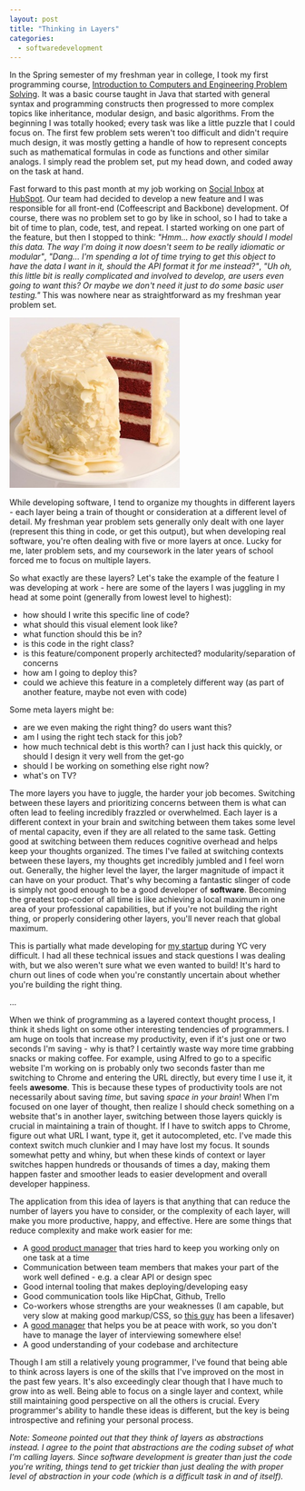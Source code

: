 ```yaml
---
layout: post
title: "Thinking in Layers"
categories:
  - softwaredevelopment
---
```


In the Spring semester of my freshman year in college, I took my first programming course, [Introduction to Computers and Engineering Problem Solving](http://ocw.mit.edu/courses/civil-and-environmental-engineering/1-00-introduction-to-computers-and-engineering-problem-solving-spring-2012/). It was a basic course taught in Java that started with general syntax and programming constructs then progressed to more complex topics like inheritance, modular design, and basic algorithms. From the beginning I was totally hooked; every task was like a little puzzle that I could focus on. The first few problem sets weren't too difficult and didn't require much design, it was mostly getting a handle of how to represent concepts such as mathematical formulas in code as functions and other similar analogs. I simply read the problem set, put my head down, and coded away on the task at hand.

Fast forward to this past month at my job working on [Social Inbox](http://www.hubspot.com/products/social-inbox) at [HubSpot](http://hubspot.com). Our team had decided to develop a new feature and I was responsible for all front-end (Coffeescript and Backbone) development. Of course, there was no problem set to go by like in school, so I had to take a bit of time to plan, code, test, and repeat. I started working on one part of the feature, but then I stopped to think: _"Hmm... how exactly should I model this data. The way I'm doing it now doesn't seem to be really idiomatic or modular"_, _"Dang... I'm spending a lot of time trying to get this object to have the data I want in it, should the API format it for me instead?"_, _"Uh oh, this little bit is really complicated and involved to develop, are users even going to want this? Or maybe we don't need it just to do some basic user testing."_ This was nowhere near as straightforward as my freshman year problem set.

  
![Mmm, layers](/images/layercake.jpg)

While developing software, I tend to organize my thoughts in different layers - each layer being a train of thought or consideration at a different level of detail. My freshman year problem sets generally only dealt with one layer (represent this thing in code, or get this output), but when developing real software, you're often dealing with five or more layers at once. Lucky for me, later problem sets, and my coursework in the later years of school forced me to focus on multiple layers. 

So what exactly are these layers? Let's take the example of the feature I was developing at work - here are some of the layers I was juggling in my head at some point (generally from lowest level to highest):

  * how should I write this specific line of code?
  * what should this visual element look like?
  * what function should this be in?
  * is this code in the right class?
  * is this feature/component properly architected? modularity/separation of concerns
  * how am I going to deploy this?
  * could we achieve this feature in a completely different way (as part of another feature, maybe not even with code)

Some meta layers might be:

  * are we even making the right thing? do users want this?
  * am I using the right tech stack for this job?
  * how much technical debt is this worth? can I just hack this quickly, or should I design it very well from the get-go
  * should I be working on something else right now?
  * what's on TV?



The more layers you have to juggle, the harder your job becomes. Switching between these layers and prioritizing concerns between them is what can often lead to feeling incredibly frazzled or overwhelmed. Each layer is a different context in your brain and switching between them takes some level of mental capacity, even if they are all related to the same task. Getting good at switching between them reduces cognitive overhead and helps keep your thoughts organized. The times I've failed at switching contexts between these layers, my thoughts get incredibly jumbled and I feel worn out. Generally, the higher level the layer, the larger magnitude of impact it can have on your product. That's why becoming a fantastic slinger of code is simply not good enough to be a good developer of __software__. Becoming the greatest top-coder of all time is like achieving a local maximum in one area of your professional capabilities, but if you're not building the right thing, or properly considering other layers, you'll never reach that global maximum. 

This is partially what made developing for [my startup](http://microeval.com) during YC very difficult. I had all these technical issues and stack questions I was dealing with, but we also weren't sure what we even wanted to build! It's hard to churn out lines of code when you're constantly uncertain about whether you're building the right thing. 

…


When we think of programming as a layered context thought process, I think it sheds light on some other interesting tendencies of programmers. I am huge on tools that increase my productivity, even if it's just one or two seconds I'm saving - why is that? I certaintly waste way more time grabbing snacks or making coffee. For example, using Alfred to go to a specific website I'm working on is probably only two seconds faster than me switching to Chrome and entering the URL directly, but every time I use it, it feels __awesome__. This is because these types of productivity tools are not necessarily about saving _time_, but saving _space in your brain_! When I'm focused on one layer of thought, then realize I should check something on a website that's in another layer, switching between those layers quickly is crucial in maintaining a train of thought. If I have to switch apps to Chrome, figure out what URL I want, type it, get it autocompleted, etc. I've made this context switch much clunkier and I may have lost my focus. It sounds somewhat petty and whiny, but when these kinds of context or layer switches happen hundreds or thousands of times a day, making them happen faster and smoother leads to easier development and overall developer happiness.

The application from this idea of layers is that anything that can reduce the number of layers you have to consider, or the complexity of each layer, will make you more productive, happy, and effective. Here are some things that reduce complexity and make work easier for me:

* A [good product manager](http://www.startupproductmanager.com/) that tries hard to keep you working only on one task at a time
* Communication between team members that makes your part of the work well defined - e.g. a clear API or design spec
* Good internal tooling that makes deploying/developing easy
* Good communication tools like HipChat, Github, Trello
* Co-workers whose strengths are your weaknesses (I am capable, but very slow at making good markup/CSS, so [this guy](http://darowski.com/) has been a lifesaver)
* A [good manager](http://graysky.org/) that helps you be at peace with work, so you don't have to manage the layer of interviewing somewhere else!
* A good understanding of your codebase and architecture


Though I am still a relatively young programmer, I've found that being able to think across layers is one of the skills that I've improved on the most in the past few years. It's also exceedingly clear though that I have much to grow into as well. Being able to focus on a single layer and context, while still maintaining good perspective on all the others is crucial. Every programmer's ability to handle these ideas is different, but the key is being introspective and refining your personal process.

_Note: Someone pointed out that they think of layers as abstractions instead. I agree to the point that abstractions are the coding subset of what I'm calling layers. Since software development is greater than just the code you're writing, things tend to get trickier than just dealing the with proper level of abstraction in your code (which is a difficult task in and of itself)._


[jekyll-gh]: https://github.com/mojombo/jekyll
[jekyll]:    http://jekyllrb.com

